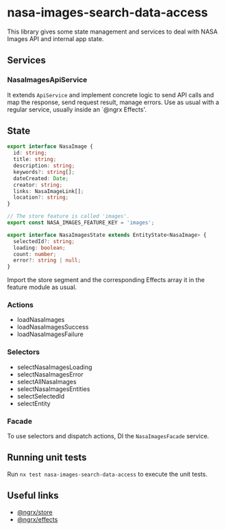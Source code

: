 # nasa-images-search-data-access

This library gives some state management and services to deal with NASA Images API and internal app state.

## Services

### NasaImagesApiService

It extends `ApiService` and implement concrete logic to send API calls and map the response, send request result, manage errors.
Use as usual with a regular service, usually inside an `@ngrx Effects'.

## State

```typescript
export interface NasaImage {
  id: string;
  title: string;
  description: string;
  keywords?: string[];
  dateCreated: Date;
  creator: string;
  links: NasaImageLink[];
  location?: string;
}

// The store feature is called 'images'.
export const NASA_IMAGES_FEATURE_KEY = 'images';

export interface NasaImagesState extends EntityState<NasaImage> {
  selectedId?: string;
  loading: boolean;
  count: number;
  error?: string | null;
}
```

Import the store segment and the corresponding Effects array it in the feature module as usual.

### Actions

- loadNasaImages
- loadNasaImagesSuccess
- loadNasaImagesFailure

### Selectors

- selectNasaImagesLoading
- selectNasaImagesError
- selectAllNasaImages
- selectNasaImagesEntities
- selectSelectedId
- selectEntity

### Facade

To use selectors and dispatch actions, DI the `NasaImagesFacade` service.

## Running unit tests

Run `nx test nasa-images-search-data-access` to execute the unit tests.

## Useful links

- [@ngrx/store](https://ngrx.io/guide/store)
- [@ngrx/effects](https://ngrx.io/guide/effects)
